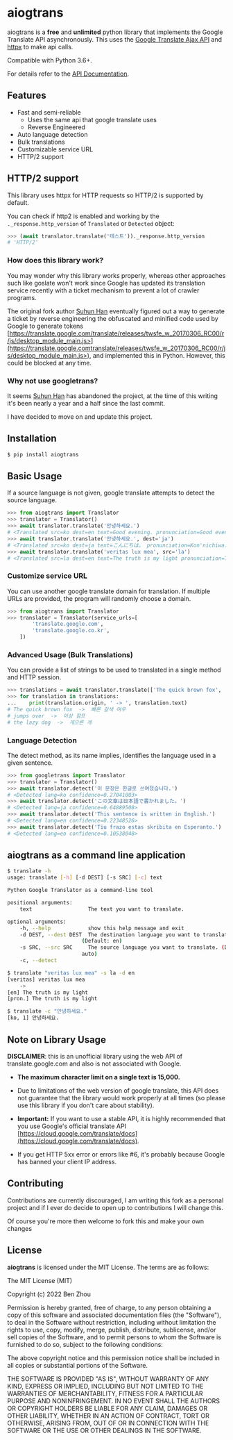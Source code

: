 # aiogtrans

aiogtrans is a **free** and **unlimited** python library that implements the Google Translate API asynchronously. This uses the [Google Translate Ajax API](https://translate.google.com>) and [httpx](https://www.python-httpx.org) to make api calls.

Compatible with Python 3.6+.

For details refer to the [API Documentation](https://aiogtrans.readthedocs.io/en/latest>).

## Features

-  Fast and semi-reliable
	- Uses the same api that google translate uses
	- Reverse Engineered
-  Auto language detection
-  Bulk translations
-  Customizable service URL
-  HTTP/2 support

## HTTP/2 support

This library uses httpx for HTTP requests so HTTP/2 is supported by default.

You can check if http2 is enabled and working by the `._response.http_version` of `Translated` or `Detected` object:

```py
>>> (await translator.translate('테스트'))._response.http_version
# 'HTTP/2'
```

### How does this library work?

You may wonder why this library works properly, whereas other approaches such like goslate won't work since Google has updated its translation service recently with a ticket mechanism to prevent a lot of crawler programs.

The original fork author [Suhun Han](https://github.com/ssut) eventually figured out a way to generate a ticket by reverse engineering the obfuscated and minified code used by Google to generate tokens [https://translate.google.com/translate/releases/twsfe_w_20170306_RC00/r/js/desktop_module_main.js>](https://translate.google.comtranslate/releases/twsfe_w_20170306_RC00/r/js/desktop_module_main.js>), and implemented this in Python. However, this could be blocked at any time.

### Why not use googletrans?

It seems [Suhun Han](https://github.com/ssut) has abandoned the project, at the time of this writing it's been nearly a year and a half since the last commit.

I have decided to move on and update this project.

## Installation

```bash
$ pip install aiogtrans
```

## Basic Usage

If a source language is not given, google translate attempts to detect the source language.

```python
>>> from aiogtrans import Translator
>>> translator = Translator()
>>> await translator.translate('안녕하세요.')
# <Translated src=ko dest=en text=Good evening. pronunciation=Good evening.>
>>> await translator.translate('안녕하세요.', dest='ja')
# <Translated src=ko dest=ja text=こんにちは。 pronunciation=Kon'nichiwa.>
>>> await translator.translate('veritas lux mea', src='la')
# <Translated src=la dest=en text=The truth is my light pronunciation=The truth is my light>
```

### Customize service URL

You can use another google translate domain for translation. If multiple URLs are provided, the program will randomly choose a domain.

```python
>>> from aiogtrans import Translator
>>> translator = Translator(service_urls=[
        'translate.google.com',
        'translate.google.co.kr',
    ])
```

### Advanced Usage (Bulk Translations)

You can provide a list of strings to be used to translated in a single method and HTTP session. 

```python
>>> translations = await translator.translate(['The quick brown fox', 'jumps over', 'the lazy dog'], dest='ko')
>>> for translation in translations:
...    print(translation.origin, ' -> ', translation.text)
# The quick brown fox  ->  빠른 갈색 여우
# jumps over  ->  이상 점프
# the lazy dog  ->  게으른 개
```

### Language Detection

The detect method, as its name implies, identifies the language used in a given sentence.

```python
>>> from googletrans import Translator
>>> translator = Translator()
>>> await translator.detect('이 문장은 한글로 쓰여졌습니다.')
# <Detected lang=ko confidence=0.27041003>
>>> await translator.detect('この文章は日本語で書かれました。')
# <Detected lang=ja confidence=0.64889508>
>>> await translator.detect('This sentence is written in English.')
# <Detected lang=en confidence=0.22348526>
>>> await translator.detect('Tiu frazo estas skribita en Esperanto.')
# <Detected lang=eo confidence=0.10538048>
```

## aiogtrans as a command line application

```bash
$ translate -h
usage: translate [-h] [-d DEST] [-s SRC] [-c] text

Python Google Translator as a command-line tool

positional arguments:
    text                  The text you want to translate.

optional arguments:
    -h, --help            show this help message and exit
    -d DEST, --dest DEST  The destination language you want to translate.
                        (Default: en)
    -s SRC, --src SRC     The source language you want to translate. (Default:
                        auto)
    -c, --detect

$ translate "veritas lux mea" -s la -d en
[veritas] veritas lux mea
    ->
[en] The truth is my light
[pron.] The truth is my light

$ translate -c "안녕하세요."
[ko, 1] 안녕하세요.
```

## Note on Library Usage

**DISCLAIMER**: this is an unofficial library using the web API of translate.google.com and also is not associated with Google.

-  **The maximum character limit on a single text is 15,000.**

-  Due to limitations of the web version of google translate, this API does not guarantee that the library would work properly at all times (so please use this library if you don't care about stability).

-  **Important:** If you want to use a stable API, it is highly recommended that you use Google's official translate API [https://cloud.google.com/translate/docs](https://cloud.google.com/translate/docs).

-  If you get HTTP 5xx error or errors like #6, it's probably because Google has banned your client IP address.

## Contributing

Contributions are currently discouraged, I am writing this fork as a personal project and if I ever do decide to open up to contributions I will change this.

Of course you're more then welcome to fork this and make your own changes

## License

**aiogtrans** is licensed under the MIT License. The terms are as follows:

The MIT License (MIT)

Copyright (c) 2022 Ben Zhou 

Permission is hereby granted, free of charge, to any person obtaining a copy
of this software and associated documentation files (the "Software"), to deal
in the Software without restriction, including without limitation the rights
to use, copy, modify, merge, publish, distribute, sublicense, and/or sell
copies of the Software, and to permit persons to whom the Software is
furnished to do so, subject to the following conditions:

The above copyright notice and this permission notice shall be included in all
copies or substantial portions of the Software.

THE SOFTWARE IS PROVIDED "AS IS", WITHOUT WARRANTY OF ANY KIND, EXPRESS OR
IMPLIED, INCLUDING BUT NOT LIMITED TO THE WARRANTIES OF MERCHANTABILITY,
FITNESS FOR A PARTICULAR PURPOSE AND NONINFRINGEMENT. IN NO EVENT SHALL THE
AUTHORS OR COPYRIGHT HOLDERS BE LIABLE FOR ANY CLAIM, DAMAGES OR OTHER
LIABILITY, WHETHER IN AN ACTION OF CONTRACT, TORT OR OTHERWISE, ARISING FROM,
OUT OF OR IN CONNECTION WITH THE SOFTWARE OR THE USE OR OTHER DEALINGS IN THE
SOFTWARE.
